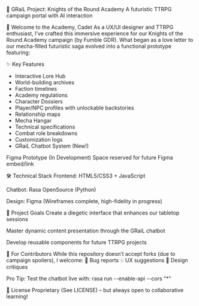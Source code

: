 🚀 GRaiL Project: Knights of the Round Academy
A futuristic TTRPG campaign portal with AI interaction


🌌 Welcome to the Academy, Cadet
As a UX/UI designer and TTRPG enthusiast, I’ve crafted this immersive experience for our Knights of the Round Academy campaign (by Fumble GDR). What began as a love letter to our mecha-filled futuristic saga evolved into a functional prototype featuring:

✨ Key Features
- Interactive Lore Hub
- World-building archives
- Faction timelines
- Academy regulations
- Character Dossiers
- Player/NPC profiles with unlockable backstories
- Relationship maps
- Mecha Hangar
- Technical specifications
- Combat role breakdowns
- Customization logs
- GRaiL Chatbot System (New!)


Figma Prototype (In Development)
Space reserved for future Figma embed/link

🛠️ Technical Stack
Frontend: HTML5/CSS3 + JavaScript

Chatbot: Rasa OpenSource (Python)

Design: Figma (Wireframes complete, high-fidelity in progress)

🎯 Project Goals
Create a diegetic interface that enhances our tabletop sessions

Master dynamic content presentation through the GRaiL chatbot

Develop reusable components for future TTRPG projects

🚧 For Contributors
While this repository doesn’t accept forks (due to campaign spoilers), I welcome:
🔧 Bug reports
💡 UX suggestions
🎨 Design critiques

Pro Tip: Test the chatbot live with:
rasa run --enable-api --cors "*"

📜 License
Proprietary (See LICENSE) – but always open to collaborative learning!
